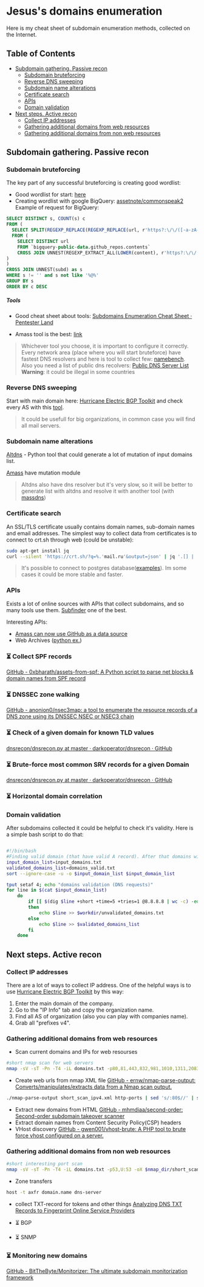 # Jesus's domains enumeration
Here is my cheat sheet of subdomain enumeration methods, collected on the Internet.

## Table of Contents
* [Subdomain gathering. Passive recon](#subdomain-gathering-passive-recon)  
	* [Subdomain bruteforcing](#subdomain-bruteforcing)
	* [Reverse DNS sweeping](#reverse-dns-sweeping)
  * [Subdomain name alterations](#subdomain-name-alterations)
  * [Certificate search](#certificate-search)
  * [APIs](#apis)
  * [Domain validation](#domain-validation)
* [Next steps. Active recon](#next-steps-active-recon)
  * [Collect IP addresses](#collect-ip-addresses)
  * [Gathering additional domains from web resources](#gathering-additional-domains-from-web-resources)
  * [Gathering additional domains from non web resources](#gathering-additional-domains-from-non-web-resources)

## Subdomain gathering. Passive recon

### Subdomain bruteforcing
The key part of any successful bruteforcing is creating good wordlist:
- Good wordlist for start: [here](https://gist.github.com/jhaddix/f64c97d0863a78454e44c2f7119c2a6a)
- Creating wordlist with google BigQuery: [assetnote/commonspeak2](https://github.com/assetnote/commonspeak2-wordlists)  
Example of request for BigQuery:
```sql
SELECT DISTINCT s, COUNT(s) c
FROM (
  SELECT SPLIT(REGEXP_REPLACE(REGEXP_REPLACE(url, r'https?:\/\/([-a-zA-Z0-9@:%._\+~#=]{0,256}\.)([-a-zA-Z0-9@:%._\+~#=]{1,256}){1}\.([a-zA-Z]{1,6})', '\\1'), r'https?:\/\/.*', ''), '.') subd
  FROM (
    SELECT DISTINCT url
    FROM `bigquery-public-data.github_repos.contents` 
    CROSS JOIN UNNEST(REGEXP_EXTRACT_ALL(LOWER(content), r'https?:\/\/[-a-zA-Z0-9@:%._\+~#=]{1,256}\.[a-zA-Z]{1,6}')) AS url
)
)
CROSS JOIN UNNEST(subd) as s
WHERE s != '' and s not like '%@%'
GROUP BY s
ORDER BY c DESC
```

##### Tools
- Good cheat sheet about tools: [Subdomains Enumeration Cheat Sheet · Pentester Land](https://pentester.land/cheatsheets/2018/11/14/subdomains-enumeration-cheatsheet.html)

- Amass tool is the best: [link](https://github.com/OWASP/Amass)

 > Whichever tool you choose, it is important to configure it correctly. Every network area (place where you will start bruteforce) have fastest DNS resolvers and here is tool to collect few: [namebench](https://code.google.com/archive/p/namebench/).  
> Also you need a list of public dns recolvers: [Public DNS Server List](https://public-dns.info/)  
> **Warning**: it could be illegal in some countries
### Reverse DNS sweeping  
Start with main domain here: [Hurricane Electric BGP Toolkit](https://bgp.he.net/) and check every AS with this [tool](https://github.com/jnyryan/reverse-dns-sweep).

> It could be usefull for big organizations, in common case you will find all mail servers.

### Subdomain name alterations
[Altdns](https://github.com/infosec-au/altdns) - Python tool that could generate a lot of mutation of input domains list. 

[Amass](https://github.com/OWASP/Amass/blob/master/doc/user_guide.md) have mutation module

>Altdns also have dns resolver but it's very slow, so it will be better to generate list with altdns and resolve it with another tool (with [massdns](https://github.com/blechschmidt/massdns))

### Certificate search
An SSL/TLS certificate usually contains domain names, sub-domain names and email addresses. The simplest way to collect data from certificates is to connect to crt.sh through web (could be unstable):
```bash
sudo apt-get install jq
curl --silent 'https://crt.sh/?q=%.'mail.ru'&output=json' | jq '.[] | .name_value' | sed 's/\"//g' | sed 's/\*\.//g' | sort -u > domains_crt_sh.txt
```
> It's possible to connect to postgres database([examples](https://github.com/appsecco/the-art-of-subdomain-enumeration/blob/master/crtsh_enum_psql.sh)). Im some cases it could be more stable and faster.

### APIs
Exists a lot of online sources with APIs that collect subdomains, and so many tools use them. [Subfinder](https://github.com/projectdiscovery/subfinder) one of the best.

Interesting APIs:
- [Amass can now use GitHub as a data source](https://github.com/OWASP/Amass/commit/8a0c0b3166eac2e33e70ed4c1e6bebdec5747fc5)
- Web Archives ([python ex.](https://gist.github.com/mhmdiaa/adf6bff70142e5091792841d4b372050))

### :hourglass_flowing_sand: Collect SPF records

[GitHub - 0xbharath/assets-from-spf: A Python script to parse net blocks & domain names from SPF record](https://github.com/0xbharath/assets-from-spf)

### :hourglass_flowing_sand: DNSSEC zone walking
[GitHub - anonion0/nsec3map: a tool to enumerate the resource records of a DNS zone using its DNSSEC NSEC or NSEC3 chain](https://github.com/anonion0/nsec3map)

### :hourglass_flowing_sand: Check of a given domain for known TLD values
[dnsrecon/dnsrecon.py at master · darkoperator/dnsrecon · GitHub](https://github.com/darkoperator/dnsrecon/blob/master/dnsrecon.py)

### :hourglass_flowing_sand: Brute-force most common SRV records for a given Domain
[dnsrecon/dnsrecon.py at master · darkoperator/dnsrecon · GitHub](https://github.com/darkoperator/dnsrecon/blob/master/dnsrecon.py)

### :hourglass_flowing_sand: Horizontal domain correlation

### Domain validation
After subdomains collected it could be helpful to check it's validity. Here is a simple bash script to do that:
```bash

#!/bin/bash
#Finding valid domain (that have valid A record). After that domains without A record will be rechecked$
input_domain_list=input_domains.txt
validated_domains_list=domains_valid.txt
sort --ignore-case -u -o $input_domain_list $input_domain_list

tput setaf 4; echo "domains validation (DNS requests)"
for line in $(cat $input_domain_list)
    do
        if [[ $(dig $line +short +time=5 +tries=1 @8.8.8.8 | wc -c) -eq 0 ]]
        then
            echo $line >> $workdir/unvalidated_domains.txt
        else
            echo $line >> $validated_domains_list
        fi
    done

```

## Next steps. Active recon

### Collect IP addresses
There are a lot of ways to collect IP address. One of the helpful ways is to use [Hurricane Electric BGP Toolkit](https://bgp.he.net/) by this way:
1. Enter the main domain of the company.
2. Go to the "IP Info" tab and copy the organization name.
3. Find all AS of organization (also you can play with companies name).
4. Grab all "prefixes v4".

### Gathering additional domains from web resources
- Scan current domains and IPs for web resourses
```bash
#short nmap scan for web servers
nmap -sV -sT -Pn -T4 -iL domains.txt -p80,81,443,832,981,1010,1311,2083,2087,2095,2096,4712,7000-7010,7080,7443,7474,8000-8014,8040-8091,8172,8118,8123,8172,8181,8222,8243,8280,8281,8333,8443,8500,8770-8780,8834,8880,8888,8983,9000,9043,9060,9080,9090,9091,9200,9800,9981,9999,9443,12443 -oX short_web_scan_domains.xml
```
- Create web urls from nmap XML file
[GitHub - ernw/nmap-parse-output: Converts/manipulates/extracts data from a Nmap scan output.](https://github.com/ernw/nmap-parse-output)
```bash
./nmap-parse-output short_scan_ipv4.xml http-ports | sed 's/:80$//' | sed 's/:443$//' | sed 's/$/\//' | sort -u  >> $nmap_dir/domains_urls.txt
```
- Extract new domains from HTML
[GitHub - mhmdiaa/second-order: Second-order subdomain takeover scanner](https://github.com/mhmdiaa/second-order)
- Extract domain names from Content Security Policy(CSP) headers
- VHost discovery
[GitHub - gwen001/vhost-brute: A PHP tool to brute force vhost configured on a server.](https://github.com/gwen001/vhost-brute)

### Gathering additional domains from non web resources
```bash
#short interesting port scan
nmap -sV -sT -Pn -T4 -iL domains.txt -p53,U:53 -oX $nmap_dir/short_scan_ipv4.xml
```
- Zone transfers
```bash
host -t axfr domain.name dns-server
```
- collect TXT-record for tokens and other things
[Analyzing DNS TXT Records to Fingerprint Online Service Providers](https://blog.netspi.com/analyzing-dns-txt-records-to-fingerprint-service-providers/)

- :hourglass_flowing_sand: BGP
- :hourglass_flowing_sand: SNMP

### :hourglass_flowing_sand: Monitoring new domains
[GitHub - BitTheByte/Monitorizer: The ultimate subdomain monitorization framework](https://github.com/BitTheByte/Monitorizer)
